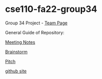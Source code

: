 # cse110-fa22-group34

Group 34 Project - [Team Page](./admin/team.md)

General Guide of Repository:

[Meeting Notes](./admin/meetings)

[Brainstorm](./specs/brainstorm)

[Pitch](./specs/pitch)

[github site](https://cse110-fa22-group34.github.io/cse110-fa22-group34/source/index.html)
